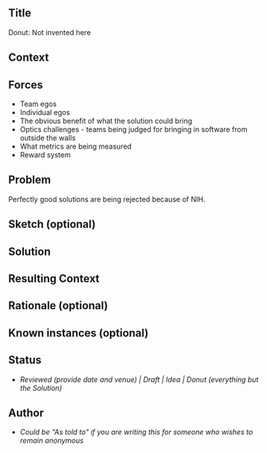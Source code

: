 ## Title

Donut: Not invented here 

## Context



## Forces

- Team egos
- Individual egos 
- The obvious benefit of what the solution could bring
- Optics challenges - teams being judged for bringing in software from outside the walls
- What metrics are being measured
- Reward system 

## Problem

Perfectly good solutions are being rejected because of NIH. 

## Sketch (optional)

## Solution

## Resulting Context

## Rationale (optional)

## Known instances (optional)

## Status
* *Reviewed (provide date and venue) | Draft | Idea | Donut (everything but the Solution)*

## Author
* *Could be "As told to" if you are writing this for someone who wishes to remain anonymous*